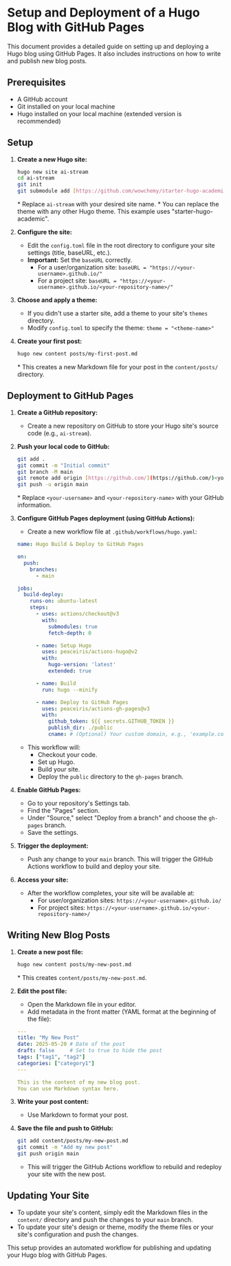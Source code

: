 # Setup and Deployment of a Hugo Blog with GitHub Pages

This document provides a detailed guide on setting up and deploying a Hugo blog using GitHub Pages. It also includes instructions on how to write and publish new blog posts.

## Prerequisites

* A GitHub account
* Git installed on your local machine
* Hugo installed on your local machine (extended version is recommended)

## Setup

1.  **Create a new Hugo site:**

    ```bash
    hugo new site ai-stream
    cd ai-stream
    git init
    git submodule add [https://github.com/wowchemy/starter-hugo-academic.git](https://github.com/wowchemy/starter-hugo-academic.git) themes/starter-hugo-academic
    ```

    \* Replace `ai-stream` with your desired site name.
    \* You can replace the theme with any other Hugo theme. This example uses "starter-hugo-academic".

2.  **Configure the site:**

    * Edit the `config.toml` file in the root directory to configure your site settings (title, baseURL, etc.).
    * **Important:** Set the `baseURL` correctly.
        * For a user/organization site: `baseURL = "https://<your-username>.github.io/"`
        * For a project site: `baseURL = "https://<your-username>.github.io/<your-repository-name>/"`

3.  **Choose and apply a theme:**

    * If you didn't use a starter site, add a theme to your site's `themes` directory.
    * Modify `config.toml` to specify the theme: `theme = "<theme-name>"`

4.  **Create your first post:**

    ```bash
    hugo new content posts/my-first-post.md
    ```

    \* This creates a new Markdown file for your post in the `content/posts/` directory.

## Deployment to GitHub Pages

1.  **Create a GitHub repository:**

    * Create a new repository on GitHub to store your Hugo site's source code (e.g., `ai-stream`).

2.  **Push your local code to GitHub:**

    ```bash
    git add .
    git commit -m "Initial commit"
    git branch -M main
    git remote add origin [https://github.com/](https://github.com/)<your-username>/<your-repository-name>.git
    git push -u origin main
    ```

    \* Replace `<your-username>` and `<your-repository-name>` with your GitHub information.

3.  **Configure GitHub Pages deployment (using GitHub Actions):**

    * Create a new workflow file at `.github/workflows/hugo.yaml`:

    ```yaml
    name: Hugo Build & Deploy to GitHub Pages

    on:
      push:
        branches:
          - main

    jobs:
      build-deploy:
        runs-on: ubuntu-latest
        steps:
          - uses: actions/checkout@v3
            with:
              submodules: true
              fetch-depth: 0

          - name: Setup Hugo
            uses: peaceiris/actions-hugo@v2
            with:
              hugo-version: 'latest'
              extended: true

          - name: Build
            run: hugo --minify

          - name: Deploy to GitHub Pages
            uses: peaceiris/actions-gh-pages@v3
            with:
              github_token: ${{ secrets.GITHUB_TOKEN }}
              publish_dir: ./public
              cname: # (Optional) Your custom domain, e.g., 'example.com'
    ```

    * This workflow will:
        * Checkout your code.
        * Set up Hugo.
        * Build your site.
        * Deploy the `public` directory to the `gh-pages` branch.

4.  **Enable GitHub Pages:**

    * Go to your repository's Settings tab.
    * Find the "Pages" section.
    * Under "Source," select "Deploy from a branch" and choose the `gh-pages` branch.
    * Save the settings.

5.  **Trigger the deployment:**

    * Push any change to your `main` branch. This will trigger the GitHub Actions workflow to build and deploy your site.

6.  **Access your site:**

    * After the workflow completes, your site will be available at:
        * For user/organization sites: `https://<your-username>.github.io/`
        * For project sites: `https://<your-username>.github.io/<your-repository-name>/`

## Writing New Blog Posts

1.  **Create a new post file:**

    ```bash
    hugo new content posts/my-new-post.md
    ```

    \* This creates `content/posts/my-new-post.md`.

2.  **Edit the post file:**

    * Open the Markdown file in your editor.
    * Add metadata in the front matter (YAML format at the beginning of the file):

    ```yaml
    ---
    title: "My New Post"
    date: 2025-05-20 # Date of the post
    draft: false     # Set to true to hide the post
    tags: ["tag1", "tag2"]
    categories: ["category1"]
    ---

    This is the content of my new blog post.
    You can use Markdown syntax here.
    ```

3.  **Write your post content:**

    * Use Markdown to format your post.

4.  **Save the file and push to GitHub:**

    ```bash
    git add content/posts/my-new-post.md
    git commit -m "Add my new post"
    git push origin main
    ```

    * This will trigger the GitHub Actions workflow to rebuild and redeploy your site with the new post.

## Updating Your Site

* To update your site's content, simply edit the Markdown files in the `content/` directory and push the changes to your `main` branch.
* To update your site's design or theme, modify the theme files or your site's configuration and push the changes.

This setup provides an automated workflow for publishing and updating your Hugo blog with GitHub Pages.